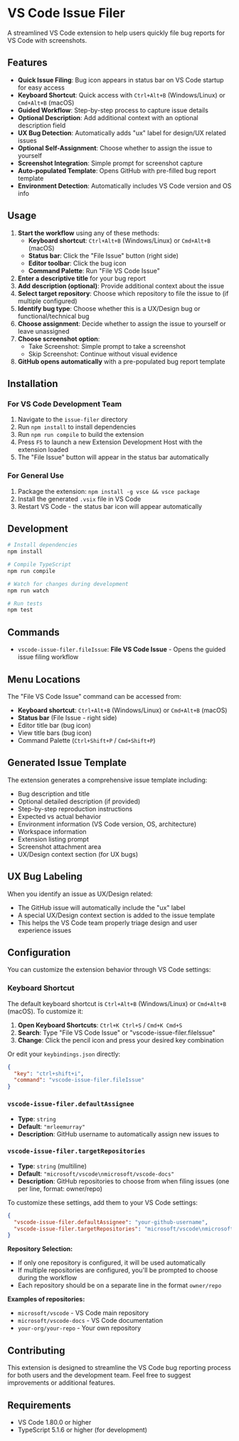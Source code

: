 # VS Code Issue Filer

A streamlined VS Code extension to help users quickly file bug reports for VS Code with screenshots.

## Features

- **Quick Issue Filing**: Bug icon appears in status bar on VS Code startup for easy access
- **Keyboard Shortcut**: Quick access with `Ctrl+Alt+B` (Windows/Linux) or `Cmd+Alt+B` (macOS)
- **Guided Workflow**: Step-by-step process to capture issue details
- **Optional Description**: Add additional context with an optional description field
- **UX Bug Detection**: Automatically adds "ux" label for design/UX related issues
- **Optional Self-Assignment**: Choose whether to assign the issue to yourself
- **Screenshot Integration**: Simple prompt for screenshot capture
- **Auto-populated Template**: Opens GitHub with pre-filled bug report template
- **Environment Detection**: Automatically includes VS Code version and OS info

## Usage

1. **Start the workflow** using any of these methods:
   - **Keyboard shortcut**: `Ctrl+Alt+B` (Windows/Linux) or `Cmd+Alt+B` (macOS)
   - **Status bar**: Click the "File Issue" button (right side)
   - **Editor toolbar**: Click the bug icon
   - **Command Palette**: Run "File VS Code Issue"
2. **Enter a descriptive title** for your bug report
3. **Add description (optional)**: Provide additional context about the issue
4. **Select target repository**: Choose which repository to file the issue to (if multiple configured)
5. **Identify bug type**: Choose whether this is a UX/Design bug or functional/technical bug
6. **Choose assignment**: Decide whether to assign the issue to yourself or leave unassigned
7. **Choose screenshot option**:
   - Take Screenshot: Simple prompt to take a screenshot
   - Skip Screenshot: Continue without visual evidence
8. **GitHub opens automatically** with a pre-populated bug report template

## Installation

### For VS Code Development Team

1. Navigate to the `issue-filer` directory
2. Run `npm install` to install dependencies
3. Run `npm run compile` to build the extension
4. Press `F5` to launch a new Extension Development Host with the extension loaded
5. The "File Issue" button will appear in the status bar automatically

### For General Use

1. Package the extension: `npm install -g vsce && vsce package`
2. Install the generated `.vsix` file in VS Code
3. Restart VS Code - the status bar icon will appear automatically

## Development

```bash
# Install dependencies
npm install

# Compile TypeScript
npm run compile

# Watch for changes during development
npm run watch

# Run tests
npm test
```

## Commands

- `vscode-issue-filer.fileIssue`: **File VS Code Issue** - Opens the guided issue filing workflow

## Menu Locations

The "File VS Code Issue" command can be accessed from:
- **Keyboard shortcut**: `Ctrl+Alt+B` (Windows/Linux) or `Cmd+Alt+B` (macOS)
- **Status bar** (File Issue - right side)
- Editor title bar (bug icon)
- View title bars (bug icon)
- Command Palette (`Ctrl+Shift+P` / `Cmd+Shift+P`)

## Generated Issue Template

The extension generates a comprehensive issue template including:
- Bug description and title
- Optional detailed description (if provided)
- Step-by-step reproduction instructions
- Expected vs actual behavior
- Environment information (VS Code version, OS, architecture)
- Workspace information
- Extension listing prompt
- Screenshot attachment area
- UX/Design context section (for UX bugs)

## UX Bug Labeling

When you identify an issue as UX/Design related:
- The GitHub issue will automatically include the "ux" label
- A special UX/Design context section is added to the issue template
- This helps the VS Code team properly triage design and user experience issues

## Configuration

You can customize the extension behavior through VS Code settings:

### Keyboard Shortcut

The default keyboard shortcut is `Ctrl+Alt+B` (Windows/Linux) or `Cmd+Alt+B` (macOS). To customize it:

1. **Open Keyboard Shortcuts**: `Ctrl+K Ctrl+S` / `Cmd+K Cmd+S`
2. **Search**: Type "File VS Code Issue" or "vscode-issue-filer.fileIssue"
3. **Change**: Click the pencil icon and press your desired key combination

Or edit your `keybindings.json` directly:
```json
{
  "key": "ctrl+shift+i",
  "command": "vscode-issue-filer.fileIssue"
}
```

### `vscode-issue-filer.defaultAssignee`
- **Type**: `string`
- **Default**: `"mrleemurray"`
- **Description**: GitHub username to automatically assign new issues to

### `vscode-issue-filer.targetRepositories`
- **Type**: `string` (multiline)
- **Default**: `"microsoft/vscode\nmicrosoft/vscode-docs"`
- **Description**: GitHub repositories to choose from when filing issues (one per line, format: owner/repo)

To customize these settings, add them to your VS Code settings:
```json
{
  "vscode-issue-filer.defaultAssignee": "your-github-username",
  "vscode-issue-filer.targetRepositories": "microsoft/vscode\nmicrosoft/vscode-docs\nyour-org/your-repo"
}
```

**Repository Selection:**
- If only one repository is configured, it will be used automatically
- If multiple repositories are configured, you'll be prompted to choose during the workflow
- Each repository should be on a separate line in the format `owner/repo`

**Examples of repositories:**
- `microsoft/vscode` - VS Code main repository
- `microsoft/vscode-docs` - VS Code documentation
- `your-org/your-repo` - Your own repository

## Contributing

This extension is designed to streamline the VS Code bug reporting process for both users and the development team. Feel free to suggest improvements or additional features.

## Requirements

- VS Code 1.80.0 or higher
- TypeScript 5.1.6 or higher (for development)